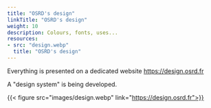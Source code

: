 ```yaml
---
title: "OSRD's design"
linkTitle: "OSRD's design"
weight: 10
description: Colours, fonts, uses...
resources:
- src: "design.webp"
  title: "OSRD's design"
---
```


Everything is presented on a dedicated website https://design.osrd.fr

A "design system" is being developed.

{{< figure src="images/design.webp" link="https://design.osrd.fr">}}

